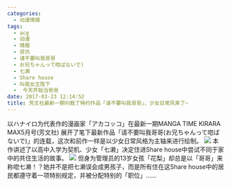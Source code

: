 ```yaml
---
categories:
  - 动漫情报
tags:
  - acg
  - 动漫
  - 情报
  - 资讯
  - 请不要叫我哥哥
  - お兄ちゃんって唿ばないで)
  - 七濑
  - Share house
  - 叫我女王陛下
  -  今天开始当爸爸
date: 2017-03-23 12:14:52
title: 芳文社最新一期刊载了特约作品「请不要叫我哥哥」，少女日常风来了~
---
```

以ハナイロ为代表作的漫画家「アカコッコ」在最新一期MANGA TIME KIRARA MAX5月号(芳文社) 展开了笔下最新作品「请不要叫我哥哥(お兄ちゃんって唿ばないで)」的连载，这次和前作一样是以少女日常风格为主轴来进行绘制。
![](http://img2.178.com/acg1/201703/284085985255/284086506016.jpg)
本作讲述了以高中入学为契机、少女「七濑」决定住进Share house中尝试不同于家中的共住生活的故事。
![](http://img0.178.com/acg1/201703/284085985255/284086589353.jpg)
但身为管理员的13岁女孩「花梨」却总是以「哥哥」来称唿七濑！？她并不是把七濑误会成男孩子，而是所有住在这Share house中的居民都遵守着一项特别规定，并被分配特别的「职位」……